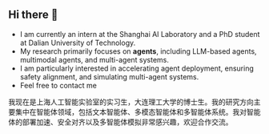 ## Hi there 👋
- I am currently an intern at the Shanghai AI Laboratory and a PhD student at Dalian University of Technology.
- My research primarily focuses on **agents**, including LLM-based agents, multimodal agents, and multi-agent systems.
- I am particularly interested in accelerating agent deployment, ensuring safety alignment, and simulating multi-agent systems.
- Feel free to contact me

我现在是上海人工智能实验室的实习生，大连理工大学的博士生。我的研究方向主要集中在智能体领域，包括文本智能体、多模态智能体和多智能体系统。我对智能体的部署加速、安全对齐以及多智能体模拟非常感兴趣，欢迎合作交流。

<!--
**zhangzaibin/zhangzaibin** is a ✨ _special_ ✨ repository because its `README.md` (this file) appears on your GitHub profile.

Here are some ideas to get you started:

- 🔭 I’m currently working on ...
- 🌱 I’m currently learning ...
- 👯 I’m looking to collaborate on ...
- 🤔 I’m looking for help with ...
- 💬 Ask me about ...
- 📫 How to reach me: ...
- 😄 Pronouns: ...
- ⚡ Fun fact: ...
-->
